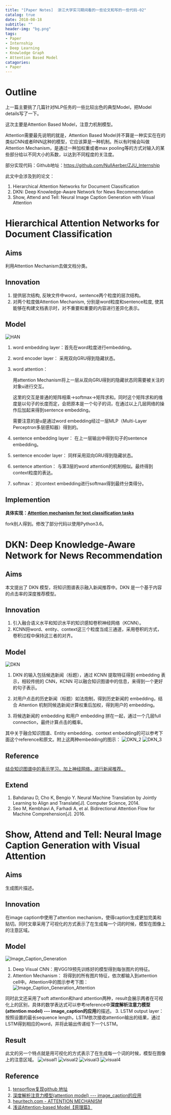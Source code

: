 ```yaml
---
title: "[Paper Notes]  浙江大学实习期间看的一些论文和写的一些代码-02"
catalog: true
date: 2018-08-18
subtitle: ""
header-img: "bg.png"
tags:
- Paper
- Internship
- Deep Learning 
- Knowledge Graph
- Attention Based Model
catagories:
- Paper
---
```


# Outline
上一篇主要挑了几篇针对NLP任务的一些比较出色的典型Model，把Model details写了一下。

这次主要是Attention Based Model，注意力机制模型。

Attention需要最先说明的就是，Attention Based Model并不算是一种实实在在的类似CNN或者RNN这种的模型，它应该算是一种机制。所以有时候会叫做Attention Mechanism，是通过一种加权重或者max pooling等的方式对输入的某些部分给以不同大小的系数，以达到不同程度的关注度。

部分实现代码：Github地址：https://github.com/NullAerber/ZJU_Internship

此文中会涉及到的论文：
1. Hierarchical Attention Networks for Document Classification
2. DKN: Deep Knowledge-Aware Network for News Recommendation
3. Show, Attend and Tell: Neural Image Caption Generation with Visual Attention

# Hierarchical Attention Networks for Document Classification
## Aims
利用Attention Mechanism去做文档分类。

## Innovation
1. 提供层次结构, 反映文件中word，sentence两个粒度的层次结构。
2. 对两个粒度做Attention Mechanism, 分别是word粒度和sentence粒度, 使其能够在构建文档表示时，对不重要和重要的内容进行差异化表示。

## Model
![HAN](HAN.png)
1. word embedding layer：首先在word粒度进行embedding。
2. word encoder layer： 采用双向GRU得到隐藏状态。
3. word attention： 

    用attention Mechanism将上一层从双向GRU得到的隐藏状态同需要被关注的对象u进行交互。
    
    这里的交互是普通的矩阵相乘->softmax->矩阵求和。同时这个矩阵求和的维度是以句子的长度而定，会把原本是一个句子的词，在通过以上几层网络的操作后加起来得到sentence embedding。
    
    需要注意的是u是通过word embedding经过一层MLP（Multi-Layer Perceptron多层感知器）得到的。
4. sentence embedding layer： 在上一层输出中得到句子的sentence embedding。
5. sentence encoder layer： 同样采用双向GRU得到隐藏状态。
6. sentence attention： 与第3层的word attention的机制相似。最终得到context粒度的表达。
7. softmax： 对context embedding进行softmax得到最终分类得分。

## Implemention
**具体实现：[Attention mechanism for text classification tasks](https://github.com/NullAerber/ZJU_Internship/tree/master/Attention_Text_Classification)**

fork别人得到。修改了部分代码以使用Python3.6。





# DKN: Deep Knowledge-Aware Network for News Recommendation
## Aims
本文提出了 DKN 模型，将知识图谱表示融入新闻推荐中。DKN 是一个基于内容的点击率的深度推荐模型。

## Innovation
1. 引入融合语义水平和知识水平的知识感知卷积神经网络（KCNN）。
2. KCNN将word、entity、context这三个粒度当成三通道，采用卷积的方式，卷积过程中保持这三者的对齐。


## Model
![DKN](DKN.png)
1. DKN 的输入包括候选新闻（标题），通过 KCNN 提取特征得到 embedding 表示，相较传统的 CNN，KCNN 可以融合知识图谱中的信息，来得到一个更好的句子表示。

2. 对用户点击的历史新闻（标题）如法炮制，得到历史新闻的 embedding，结合 Attention 机制同候选新闻计算权重后加权，得到用户的 embedding。

3. 将候选新闻的 embedding 和用户 embedding 拼在一起，通过一个几层full connection，最终计算点击的概率。

其中关于融合知识图谱、Entity embedding、context embedding的可以参考下面这个reference和原文。附上这两种embedding的图示：
![DKN_2](DKN_2.png) 
![DKN_3](DKN_3.png)
## Reference
[结合知识图谱中的表示学习，加上神经网络，进行新闻推荐。](https://qiufengyu.github.io/2018/04/17/reading14/)

## Extend
1. Bahdanau D, Cho K, Bengio Y. Neural Machine Translation by Jointly Learning to Align and Translate[J]. Computer Science, 2014.
2. Seo M, Kembhavi A, Farhadi A, et al. Bidirectional Attention Flow for Machine Comprehension[J]. 2016.


# Show, Attend and Tell: Neural Image Caption Generation with Visual Attention
## Aims
生成图片描述。

## Innovation
在image caption中使用了attention mechanism，使得caption生成更加完美和贴切。同时文章采用了可视化的方式表示了在生成每一个词的时候，模型在图像上的注意区域。

## Model
![Image_Caption_Generation](Image_Caption_Generation.png)
1. Deep Visual CNN：用VGG19预先训练好的模型得到每张图片的特征。
2. Attention Mechanism： 将得到的所有图片特征，依次都输入到attention cell中。Attention中的图示参考下图：
![Image_Caption_Generation_Attention](Image_Caption_Generation_Attention.png)

同时此文还采用了soft attention和hard attention两种，result会展示两者在可视化上的区别，具体的数学表达式可以参考reference中**深度解析注意力模型(attention model) --- image_caption的应用**的描述。
3. LSTM output layer： 按照设置的最长sequence length，LSTM依次接收attention输出的结果，通过LSTM得到相应的word，并将此输出传递给下一个LSTM。

## Result
此文的另一个特点就是用可视化的方式表示了在生成每一个词的时候，模型在图像上的注意区域。
![visual1](visual1.png)
![visual2](visual2.png)
![visual3](visual3.png)
![visual4](visual4.png)

## Reference
1. [tensorflow复现github 地址](https://github.com/yunjey/show-attend-and-tell)
2. [深度解析注意力模型(attention model) --- image_caption的应用](https://segmentfault.com/a/1190000011744246)
3. [heuritech.com - ATTENTION MECHANISM](https://blog.heuritech.com/2016/01/20/attention-mechanism/)
4. [浅谈Attention-based Model【原理篇】](https://blog.csdn.net/wuzqchom/article/details/75792501)
